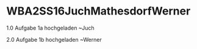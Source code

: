 # WBA2SS16JuchMathesdorfWerner

1.0 Aufgabe 1a hochgeladen ~Juch

2.0 Aufgabe 1b hochgeladen ~Werner
